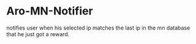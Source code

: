 # Aro-MN-Notifier
notifies user when his selected ip matches the last ip in the mn database that he just got a reward.

